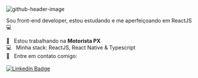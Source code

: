 ![github-header-image](https://user-images.githubusercontent.com/40497345/170408258-a106fda4-9a82-48b8-a81d-e401013166e5.png)

Sou front-end developer, estou estudando e me aperfeiçoando em ReactJS :computer:

 💼  &nbsp; Estou trabalhando na **Motorista PX**
 <br/> :computer: &nbsp; Minha stack: ReactJS, React Native & Typescript
 <br/> :email: &nbsp; Entre em contato comigo:
 <br/> 
 <br/> 
[![Linkedin Badge](https://img.shields.io/badge/-AndressaGaspar-blue?style=flat-square&logo=Linkedin&logoColor=white&link=https://www.linkedin.com/in/tgmarinho/)](https://www.linkedin.com/in/andressa-gaspar-252079149/) 
